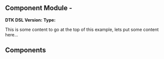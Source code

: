 ## Component Module - 

**DTK DSL Version:** 
**Type:** 

This is some content to go at the top of this example, lets put some content here...

## Components  



